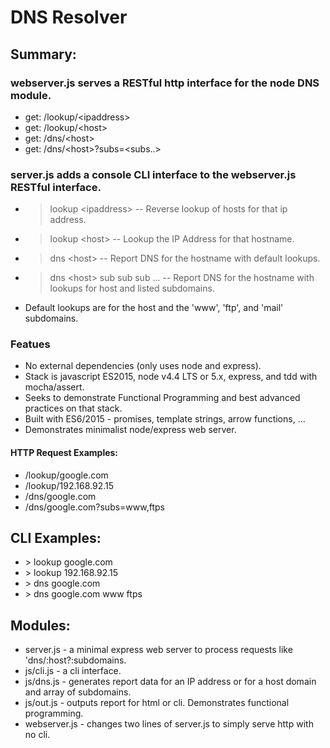 # DNS Resolver

## Summary:

### webserver.js serves a RESTful http interface for the node DNS module.

- get: /lookup/\<ipaddress\>             
- get: /lookup/\<host\>                  
- get: /dns/\<host\>                 
- get: /dns/\<host\>?subs=\<subs..\>

### server.js adds a console CLI interface to the webserver.js RESTful interface.

- > lookup \<ipaddress\>           -- Reverse lookup of hosts for that ip address.
- > lookup \<host\>                -- Lookup the IP Address for that hostname.
- > dns \<host\>                   -- Report DNS for the hostname with default lookups.
- > dns \<host\> sub sub sub ...   -- Report DNS for the hostname with lookups for host and listed subdomains.

- Default lookups are for the host and the 'www', 'ftp', and 'mail' subdomains.

### Featues

- No external dependencies (only uses node and express).
- Stack is javascript ES2015, node v4.4 LTS or 5.x, express, and tdd with mocha/assert.
- Seeks to demonstrate Functional Programming and best advanced practices on that stack.
- Built with ES6/2015 - promises, template strings, arrow functions, ...
- Demonstrates minimalist node/express web server.

#### HTTP Request Examples:

- /lookup/google.com
- /lookup/192.168.92.15
- /dns/google.com
- /dns/google.com?subs=www,ftps

## CLI Examples:

- \> lookup google.com
- \> lookup 192.168.92.15
- \> dns google.com
- \> dns google.com www ftps

## Modules:

- server.js    - a minimal express web server to process requests like 'dns/:host?:subdomains.
- js/cli.js    - a cli interface.
- js/dns.js    - generates report data for an IP address or for a host domain and array of subdomains.
- js/out.js    - outputs report for html or cli.  Demonstrates functional programming.
- webserver.js - changes two lines of server.js to simply serve http with no cli.
